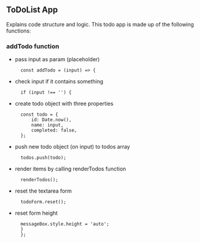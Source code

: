 ## ToDoList App
Explains code structure and logic.
This todo app is made up of the following functions:

### addTodo function

- pass input as param (placeholder)

		const addTodo = (input) => {

- check input if it contains something

		if (input !== '') {

- create todo object with three properties

		const todo = {
			id: Date.now(),
			name: input,
			completed: false,
		};

- push new todo object (on input) to todos array

		todos.push(todo);

- render items by calling renderTodos function

		renderTodos();

- reset the textarea form

		todoForm.reset();

- reset form height

		messageBox.style.height = 'auto';
		}
		};